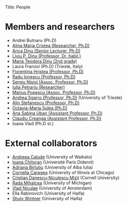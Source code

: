 ﻿Title: People

# Members and researchers
- Andrei Butnaru (Ph.D)
- [Alina Maria Cristea (Researcher, Ph.D)](/people/alina.html)
- [Anca Dinu (Senior Lecturer, Ph.D)](/people/anca.html)
- [Liviu P. Dinu (Professor, Dr. habil.)](/people/liviu.html)
- [Maria Teodora Dinu (2nd grade)](/people/maria.html)
- Laura Franzoi (Ph.D) (Trieste, Italy)
- [Florentina Hristea (Professor, Ph.D)](http://fmi.unibuc.ro/en/cv.php/cs/hristea_florentina_en)
- [Radu Ionescu (Professor, Ph.D)](http://raduionescu.herokuapp.com/)
- [Sergiu Nisioi (Assoc. Professor, Ph.D)](/people/snisioi.html)
- [Iulia Petrariu (Researcher)](/people/iulia_petrariu.html)
- [Marius Popescu (Assoc. Professor, Ph.D)](http://fmi.unibuc.ro/ro/popescu_marius)
- [Andrea Sgarro (Professor, Ph.D)](http://www.dmi.units.it/~sgarro/) (University of Trieste)
- [Alin Stefanescu (Professor, Ph.D)](http://alin.stefanescu.eu/)
- [Octavia-Maria Șulea (Ph.D)](/people/omsulea.html)
- [Ana Sabina Uban (Assistant Professor, Ph.D)](/people/anauban.html)
- [Claudiu Creanga (Assistant Professor, Ph.D)](/people/claudiu-creanga.html)
- Ioana Vlad (Ph.D st.)

# External collaborators
- [Andreea Calude](http://www.calude.net/andreea/) (University of Waikato)
- [Ioana Chițoran](http://www.clillac-arp.univ-paris-diderot.fr/user/ioana_chitoran) (Université Paris Diderot)
- [Adriana Birlutiu](http://adrianabirlutiu.uab.ro/index.html) (University of Alba Iulia)
- [Cornelia Caragea](http://www.cse.unt.edu/~ccaragea/research.html) (University of Illinois at Chicago) 
- [Cristian Danescu-Niculescu Mizil](http://www.mpi-sws.org/~cristian/) (Cornell University)
- [Rada Mihalcea](http://web.eecs.umich.edu/~mihalcea/) (University of Michigan)
- [Vlad Niculae](http://vene.ro/) (University of Amsterdam)
- Ella Rabinovich (University of Haifa)
- [Shuly Wintner](http://cs.haifa.ac.il/~shuly/Shuly_Wintner/Home.html) (University of Haifa)
